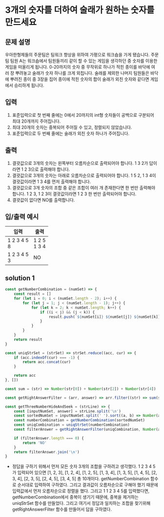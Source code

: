 # 3개의 숫자를 더하여 술래가 원하는 숫자를 만드세요

## 문제 설명
우아한형제들의 주문팀은 팀워크 향상을 위하여 가평으로 워크숍을 가게 됐습니다.
주문팀 팀원 A는 워크숍에서 팀원들끼리 같이 할 수 있는 게임을 생각하던 중 숫자를 이용한 게임을 떠올리게 됩니다.
0-20까지의 숫자 중 무작위로 하나가 적힌 종이를 바닥에 여러 장 뿌려놓고 술래가 숫자 하나를 크게 외칩니다.
술래를 제외한 나머지 팀원들은 바닥에 뿌려진 종이 중 3장을 집어 종이에 적힌 숫자의 합이 술래가 외친 숫자와 같다면 게임에서 승리하게 됩니다.


## 입력
1. 표준입력으로 첫 번째 줄에는 0에서 20까지의 int형 숫자들이 공백으로 구분되어 최대 20개까지 주어집니다.
2. 최대 20개의 숫자는 중복되어 주어질 수 있고, 정렬되지 않았습니다.
3. 표준입력으로 두 번째 줄에는 술래가 외친 숫자 하나가 주어집니다.

## 출력
1. 결괏값으로 3개의 숫자는 왼쪽부터 오름차순으로 출력되어야 합니다. 1 3 2가 답이라면 1 2 3으로 출력해야 합니다.
2. 결괏값으로 3개의 숫자는 아래로 오름차순으로 출력되어야 합니다. 1 5 2, 1 3 4이 결괏값이라면 1 3 4를 먼저 출력해야 합니다.
3. 결괏값으로 3개 숫자의 조합 중 같은 조합이 여러 개 존재한다면 한 번만 출력해야 합니다. 1 2 3, 1 2 3이 결괏값이라면 1 2 3 한 번만 출력되어야 합니다.
4. 결괏값이 없다면 NO를 출력합니다.

## 입/출력 예시
입력           | 출력 
------------- | ---------
1 2 3 4 5<br>8 | 1 2 5<br>1 3 4    
1 2 3 4 5<br>3 | NO

## solution 1
```javascript
const getNumberCombination = (numSet) => {
	const result = []
	for (let i = 0; i < (numSet.length - 2); i++) {
		for (let j = 1; j < (numSet.length - 1); j++) {
			for (let k = 2; k < numSet.length; k++) {
				if ((i < j) && (j < k)) {
					result.push(`${numSet[i]} ${numSet[j]} ${numSet[k]}`)
				}
			}
		}
	}
	return result
}

const uniqStrSet = (strSet) => strSet.reduce((acc, cur) => {
	if (acc.indexOf(cur) === -1) {
		return acc.concat(cur)
	}

	return acc
}, [])

const sum = (str) => Number(str[0]) + Number(str[2]) + Number(str[4])

const getRightAnswerFilter = (arr, answer) => arr.filter((str) => sum(str) === answer)

const getThreeNumberHideAndSeek = (strLine) => {
	const [inputNumSet, answer] = strLine.split('\n')
	const sortedNumSet = inputNumSet.split(' ').sort((a, b) => Number(a) - Number(b))
	const numberCombination = getNumberCombination(sortedNumSet)
	const uniqCombination = uniqStrSet(numberCombination)
	const filterAnswer = getRightAnswerFilter(uniqCombination, Number(answer))

	if (filterAnswer.length === 0) {
		return 'NO'
	}
	return filterAnswer.join('\n')
}
```

* 정답을 구하기 위해서 먼저 모든 숫자 3개의 조합을 구하려고 생각했다. 1 2 3 4 5가 입력되어 있으면 [1, 2, 3], [1, 2, 4], [1, 2, 5], [1, 3, 4], [1, 3, 5], [1, 4, 5], [2, 3, 4], [2, 3, 5], [2, 4, 5], [3, 4, 5] 총 10개이다. getNumberCombination 함수로 순서대로 입력하여 구하였다. 그리고 결과값이 오름차순으로 구해야 했기 때문에 입력값에서 먼저 오름차순으로 정렬을 했다. 그리고 1 1 2 3 4 5를 입력했다면, getNumberCombination에서 중복이 생기기 때문에, 중복을 제거하는 uniqStrSet 함수를 만들었다. 그리고 여기서 정답과 일치하는 조합을 찾기위해 getRightAnswerFilter 함수를 만들어서 답을 구하였다.